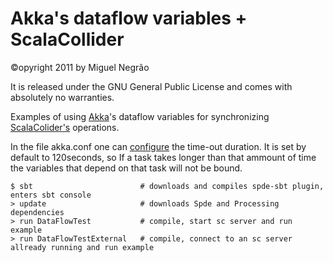Akka's dataflow variables + ScalaCollider
=============
©opyright 2011 by Miguel Negrão

It is released under the GNU General Public License and comes with absolutely no warranties. 

Examples of using [Akka][1]'s dataflow variables for synchronizing [ScalaColider's][1] operations.

In the file akka.conf one can [configure][3] the time-out duration. It is set by default to 120seconds,
so If a task takes longer than that ammount of time the variables that depend on that task will not be bound.


    $ sbt                        # downloads and compiles spde-sbt plugin, enters sbt console
    > update                     # downloads Spde and Processing dependencies
    > run DataFlowTest           # compile, start sc server and run example
    > run DataFlowTestExternal   # compile, connect to an sc server allready running and run example
    
[1]:https://github.com/Sciss/ScalaCollider
[2]:http://akka.io/docs/akka/1.1.3/intro/getting-started-first-scala.html
[3]:http://akka.io/docs/akka/1.1.3/general/configuration.html